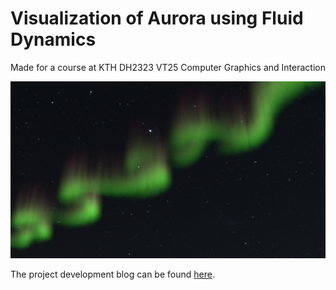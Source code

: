 # Visualization of Aurora using Fluid Dynamics
Made for a course at KTH DH2323 VT25 Computer Graphics and Interaction

![Aurora Simulation](renders/001.png)

The project development blog can be found [here](https://kseniabez.github.io/projects/aurora-simulation/index.html).
